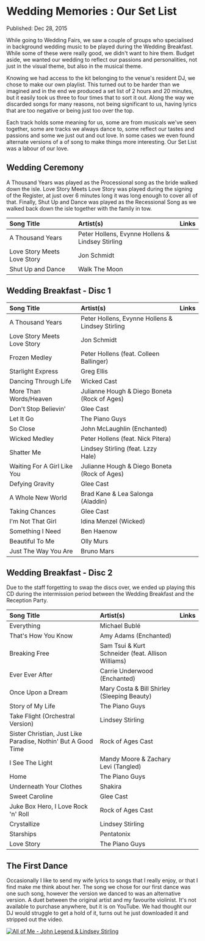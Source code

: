 # Wedding Memories : Our Set List

Published: Dec 28, 2015

While going to Wedding Fairs, we saw a couple of groups who specialised in background wedding music to be played during the Wedding Breakfast. While some of these were really good, we didn't want to hire them.  Budget aside, we wanted our wedding to reflect our passions and personalities, not just in the visual theme, but also in the musical theme.

Knowing we had access to the kit belonging to the venue's resident DJ, we chose to make our own playlist.  This turned out to be harder than we imagined and in the end we produced a set list of 2 hours and 20 minutes, but it easily took us three to four times that to sort it out. Along the way we discarded songs for many reasons, not being significant to us, having lyrics that are too negative or being just too over the top.

Each track holds some meaning for us, some are from musicals we've seen together, some are tracks we always dance to, some reflect our tastes and passions and some we just out and out love. In some cases we even found alternate versions of a of song to make things more interesting. Our Set List was a labour of our love.

## Wedding Ceremony

A Thousand Years was played as the Processional song as the bride walked down the isle.  Love Story Meets Love Story was played during the signing of the Register, at just over 6 minutes long it was long enough to cover all of that. Finally, Shut Up and Dance was played as the Recessional Song as we walked back down the isle together with the family in tow.

| Song Title | Artist(s) | Links |
|:---------- |:--------- |:----- |
| A Thousand Years | Peter Hollens, Evynne Hollens & Lindsey Stirling | [](https://www.youtube.com/watch?v=rGMgdmrlZHM) [](https://itunes.apple.com/gb/album/love-story-meets-love-story/id332485531?i=332485837) |
| Love Story Meets Love Story | Jon Schmidt | [](https://www.youtube.com/watch?v=GgXmiLztne4) [](https://itunes.apple.com/gb/album/love-story-meets-love-story/id332485531?i=332485837) |
| Shut Up and Dance | Walk The Moon | [](https://www.youtube.com/watch?v=6JCLY0Rlx6Q) [](https://itunes.apple.com/gb/album/shut-up-and-dance/id915448845?i=915448860&app=itunes&ign-mpt=uo%3D4) |

## Wedding Breakfast - Disc 1

| Song Title | Artist(s) | Links |
|:---------- |:--------- |:----- |
| A Thousand Years | Peter Hollens, Evynne Hollens & Lindsey Stirling | [](https://www.youtube.com/watch?v=rGMgdmrlZHM) [](https://itunes.apple.com/gb/album/thousand-years-feat.-lindsey/id700357386?i=700357839&app=itunes&ign-mpt=uo%3D4) |
| Love Story Meets Love Story | Jon Schmidt | [](https://www.youtube.com/watch?v=GgXmiLztne4) [](https://itunes.apple.com/gb/album/love-story-meets-love-story/id332485531?i=332485837) |
| Frozen Medley | Peter Hollens (feat. Colleen Ballinger) | [](https://www.youtube.com/watch?v=mrp_g93e1Gw) [](https://itunes.apple.com/gb/album/frozen-medley-feat.-colleen/id953541129?i=953541130&app=itunes&ign-mpt=uo%3D4) |
| Starlight Express | Greg Ellis | [](https://www.youtube.com/watch?v=ZFoTsvetrRU) [](https://itunes.apple.com/gb/album/starlight-express/id259620105?i=259620261) |
| Dancing Through Life | Wicked Cast | [](https://www.youtube.com/watch?v=FHmKc4M1YnU) [](https://itunes.apple.com/gb/album/dancing-through-life/id179878733?i=179878919) |
| More Than Words/Heaven | Julianne Hough & Diego Boneta (Rock of Ages) | [](https://www.youtube.com/watch?v=Cv8TeiwBPrQ) [](https://itunes.apple.com/gb/album/more-than-words-heaven-medley/id524648186?i=524648588) |
| Don't Stop Believin' | Glee Cast | [](https://www.youtube.com/watch?v=1FaJshIWdpU) [](https://itunes.apple.com/gb/album/dont-stop-believin/id346787411?i=346787431) |
| Let It Go | The Piano Guys | [](https://www.youtube.com/watch?v=6Dakd7EIgBE) [](https://itunes.apple.com/gb/album/let-it-go/id911904522?i=911904768) |
| So Close | John McLaughlin (Enchanted) | [](https://www.youtube.com/watch?v=JXh1KxI4uls) [](https://itunes.apple.com/gb/album/so-close/id714973334?i=714973706) |
| Wicked Medley | Peter Hollens (feat. Nick Pitera) | [](https://www.youtube.com/watch?v=MenBz8-dwpA) [](https://itunes.apple.com/gb/album/wicked-medley/id900629919?i=900629936) |
| Shatter Me | Lindsey Stirling (feat. Lzzy Hale) | [](https://www.youtube.com/watch?v=49tpIMDy9BE) [](https://itunes.apple.com/gb/album/shatter-me-feat.-lzzy-hale/id864702052?i=864702066) |
| Waiting For A Girl Like You | Julianne Hough & Diego Boneta (Rock of Ages) | [](https://www.youtube.com/watch?v=LT9uDmY2VVU) [](https://itunes.apple.com/gb/album/waiting-for-a-girl-like-you/id524648186?i=524648587) |
| Defying Gravity | Glee Cast | [](https://www.youtube.com/watch?v=uQHIFMzQSs0) [](https://itunes.apple.com/gb/album/defying-gravity/id346787411?i=346787590) |
| A Whole New World | Brad Kane & Lea Salonga (Aladdin) | [](https://www.youtube.com/watch?v=hZ1Rb9hC4JY) [](https://itunes.apple.com/gb/album/whole-new-world-from-disneys/id929718978?i=929719075) |
| Taking Chances | Glee Cast | [](https://www.youtube.com/watch?v=N0X27ImzIJ4) [](https://itunes.apple.com/gb/album/taking-chances/id346787411?i=346787463) |
| I'm Not That Girl | Idina Menzel (Wicked) | [](https://www.youtube.com/watch?v=gS9Q_cbr9d8) [](https://itunes.apple.com/gb/album/im-not-that-girl/id179878733?i=179878934) |
| Something I Need | Ben Haenow | [](https://www.youtube.com/watch?v=zLBaaN2sqlc) [](https://itunes.apple.com/gb/album/something-i-need/id926664022?i=926664035) |
| Beautiful To Me | Olly Murs | [](https://www.youtube.com/watch?v=GuKL8JZMrVY) [](https://itunes.apple.com/gb/album/beautiful-to-me/id1045098497?i=1045098500) |
| Just The Way You Are | Bruno Mars | [](https://www.youtube.com/watch?v=LjhCEhWiKXk) [](https://itunes.apple.com/gb/album/just-the-way-you-are/id495215040?i=495215114) |

## Wedding Breakfast - Disc 2

Due to the staff forgetting to swap the discs over, we ended up playing this CD during the intermission period between the Wedding Breakfast and the Reception Party.

| Song Title | Artist(s) | Links |
|:---------- |:--------- |:----- |
| Everything | Michael Bublé | [](https://www.youtube.com/watch?v=SPUJIbXN0WY) [](https://itunes.apple.com/gb/album/everything/id495215040?i=495215115) |
| That's How You Know | Amy Adams (Enchanted) | [](https://www.youtube.com/watch?v=2idK0qoBuWo) [](https://itunes.apple.com/gb/album/thats-how-you-know/id714973334?i=714973704) |
| Breaking Free | Sam Tsui & Kurt Schneider (feat. Allison Williams) | [](https://www.youtube.com/watch?v=nSl0mqBjQW4) [](https://itunes.apple.com/gb/album/breaking-free-feat.-allison/id350110257?i=350110523) |
| Ever Ever After | Carrie Underwood (Enchanted) | [](https://www.youtube.com/watch?v=QAniOB1Ts4k) [](https://itunes.apple.com/gb/album/ever-ever-after/id714973334?i=714973708) |
| Once Upon a Dream | Mary Costa & Bill Shirley (Sleeping Beauty) | [](https://www.youtube.com/watch?v=TXbHShUnwxY) [](https://itunes.apple.com/gb/album/main-title-once-upon-dream/id902556204?i=902556287) |
| Story of My Life | The Piano Guys | [](https://www.youtube.com/watch?v=yET4p-r2TI8) [](https://itunes.apple.com/gb/album/story-of-my-life/id911904522?i=911904767) |
| Take Flight (Orchestral Version) | Lindsey Stirling | [](https://www.youtube.com/watch?v=ryrEY7v7f4E) [](https://itunes.apple.com/gb/album/take-flight-orchestral-version/id864702052?i=864702094) |
| Sister Christian, Just Like Paradise, Nothin' But A Good Time | Rock of Ages Cast | [](https://www.youtube.com/watch?v=3tvgSN7Bg8k) [](https://itunes.apple.com/gb/album/sister-christian-just-like/id524648186?i=524648573) |
| I See The Light | Mandy Moore & Zachary Levi (Tangled) | [](https://www.youtube.com/watch?v=hYbHzzWmKUs) [](https://itunes.apple.com/gb/album/i-see-light-from-disneys-tangled/id929718978?i=929719204) |
| Home | The Piano Guys | [](https://www.youtube.com/watch?v=aF-Z1A0ujlg) [](https://itunes.apple.com/gb/album/home/id911904522?i=911904780) |
| Underneath Your Clothes | Shakira | [](https://www.youtube.com/watch?v=uwBwKcQ1k84) [](https://itunes.apple.com/gb/album/underneath-your-clothes/id495215040?i=495215551) |
| Sweet Caroline | Glee Cast | [](https://www.youtube.com/watch?v=G0iAoAEANk0) [](https://itunes.apple.com/gb/album/sweet-caroline/id346787411?i=346787585) |
| Juke Box Hero, I Love Rock 'n' Roll | Rock of Ages Cast | [](https://www.youtube.com/watch?v=LcxiggtopMU) [](https://itunes.apple.com/gb/album/juke-box-hero-i-love-rock/id524648186?i=524648585) |
| Crystallize | Lindsey Stirling | [](https://www.youtube.com/watch?v=aHjpOzsQ9YI) [](https://itunes.apple.com/gb/album/crystallize/id647899400?i=647899859) |
| Starships | Pentatonix | [](https://www.youtube.com/watch?v=_6K8mkytEMY) [](https://itunes.apple.com/gb/album/starships/id877648576?i=877648577) |
| Love Story | The Piano Guys | [](https://www.youtube.com/watch?v=rBX5o3Owbx8) [](https://itunes.apple.com/gb/album/love-story/id911904522?i=911904791) |

## The First Dance

Occasionally I like to send my wife lyrics to songs that I really enjoy, or that I find make me think about her. The song we chose for our first dance was one such song, however the version we danced to was an alternative version. A duet between the original artist and my favourite violinist.  It's not available to purchase anywhere, but it is on YouTube.  We had thought our DJ would struggle to get a hold of it, turns out he just downloaded it and stripped out the video.

[![All of Me - John Legend & Lindsey Stirling](https://www.youtube.com/embed/xwsYvBYZcx4)](https://www.youtube.com/embed/xwsYvBYZcx4 "title")

